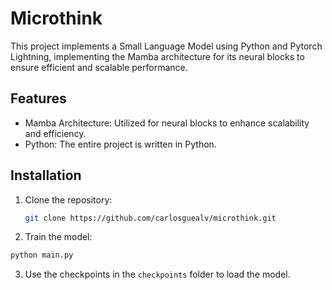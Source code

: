# Microthink

This project implements a Small Language Model using Python and Pytorch Lightning, implementing the Mamba architecture for its neural blocks to ensure efficient and scalable performance.

## Features

- Mamba Architecture: Utilized for neural blocks to enhance scalability and efficiency.
- Python: The entire project is written in Python.

## Installation

1. Clone the repository:
   ```sh
   git clone https://github.com/carlosguealv/microthink.git
   ```

2. Train the model:
  ```sh
  python main.py
  ```

3. Use the checkpoints in the `checkpoints` folder to load the model.
